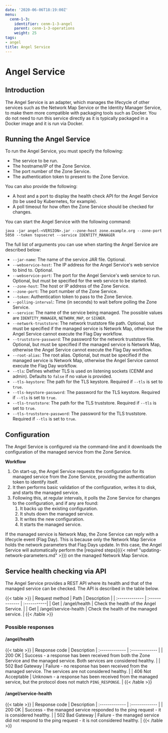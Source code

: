 ```yaml
---
date: '2020-06-06T18:19:00Z'
menu:
  cenm-1-3:
    identifier: cenm-1-3-angel
    parent: cenm-1-3-operations
    weight: 25
tags:
- angel
title: Angel Service
---
```


# Angel Service

## Introduction

The Angel Service is an adapter, which manages the lifecycle of other
services such as the Network Map Service or the Identity Manager Service, to make them more
compatible with packaging tools such as Docker. You do not need to run this service directly
as it is typically packaged in a Docker image and it is run via Docker.

## Running the Angel Service

To run the Angel Service, you must specify the following:

- The service to be run.
- The hostname/IP of the Zone Service.
- The port number of the Zone Service.
- The authentication token to present to the Zone Service.

You can also provide the following:
- A host and a port to display the health check API for the Angel Service (to be used by Kubernetes, for example).
- A poll timeout for how often the Zone Service should be checked for changes.

You can start the Angel Service with the following command:

``` {.bash}
java -jar angel-<VERSION>.jar --zone-host zone.example.org --zone-port 5050 --token topsecret --service IDENTITY_MANAGER
```

The full list of arguments you can use when starting the Angel Service are described below:

- `--jar-name`: The name of the service JAR file. Optional.
- `--webservice-host`: The IP address for the Angel Service's web service to bind to. Optional.
- `--webservice-port`: The port for the Angel Service's web service to run. Optional, but must be specified for the web service to be started.
- `--zone-host`: The host or IP address of the Zone Service.
- `--zone-port`: The port number of the Zone Service.
- `--token`: Authentication token to pass to the Zone Service.
- `--polling-interval`: Time (in seconds) to wait before polling the Zone Service.
- `--service`: The name of the service being managed. The possible values are `IDENTITY_MANAGER`, `NETWORK_MAP`, or `SIGNER`.
- `--network-truststore`: The network truststore file path. Optional, but must be specified if the managed service is Network Map, otherwise the Angel Service cannot execute the Flag Day workflow.
- `--truststore-password`: The password for the network truststore file. Optional, but must be specified if the managed service is Network Map, otherwise the Angel Service cannot execute the Flag Day workflow.
- `--root-alias`: The root alias. Optional, but must be specified if the managed service is Network Map, otherwise the Angel Service cannot execute the Flag Day workflow.
- `--tls`: Defines whether TLS is used on listening sockets (CENM and admin). Defaults to `false` if no value is provided.
- `--tls-keystore`: The path for the TLS keystore. Required if `--tls` is set to `true`.
- `--tls-keystore-password`: The password for the TLS keystore. Required if `--tls` is set to `true`.
- `--tls-truststore`: The path for the TLS truststore. Required if `--tls` is set to `true`.
- `--tls-truststore-password`: The password for the TLS truststore. Required if `--tls` is set to `true`.

## Configuration

The Angel Service is configured via the command-line and it downloads the configuration of the managed service from the Zone Service.

**Workflow**

1. On start-up, the Angel Service requests the configuration for its managed service from the Zone Service, providing the authentication token to identify itself.
2. It then performs basic validation of the configuration, writes it to disk, and starts the managed service.
3. Following this, at regular intervals, it polls the Zone Service for changes to the configuration, and if any are found:
    1. It backs up the existing configuration.
    2. It shuts down the managed service.
    3. It writes the new configuration.
    4. It starts the managed service.

If the managed service is Network Map, the Zone Service can reply with a lifecycle event (Flag Day). This is because only the Network Map Service holds the network parameters that Flag Days update. In this case, the Angel Service will automatically perform the [required steps]({{< relref "updating-network-parameters.md" >}}) on the managed Network Map Service.

## Service health checking via API

The Angel Service provides a REST API where its health and that of the managed service can be checked. The API is described in the table below.

{{< table >}}
| Request method  | Path     | Description |
| :------------- | :------------- | :-----------|
| Get | /angel/health | Check the health of the Angel Service. |
| Get | /angel/service-health | Check the health of the managed service. |
{{< /table >}}

### Possible responses

#### /angel/health

{{< table >}}
| Response code     |  Description |
:------------- | :------------- |
| 200 OK | Success - a response has been received from both the Zone Service and the managed service. Both services are considered healthy. |
| 502 Bad Gateway | Failure - no response has been received from the managed service. The services are not considered healthy. |
| 406 Not Acceptable | Unknown - a response has been received from the managed service, but the protocol does not match `PING_RESPONSE`. |
{{< /table >}}

#### /angel/service-health

{{< table >}}
| Response code     |  Description |
:------------- | :------------- |
| 200 OK | Success - the managed service responded to the ping request - it is considered healthy. |
| 502 Bad Gateway | Failure - the managed service did not respond to the ping request - it is not considered healthy. |
{{< /table >}}
